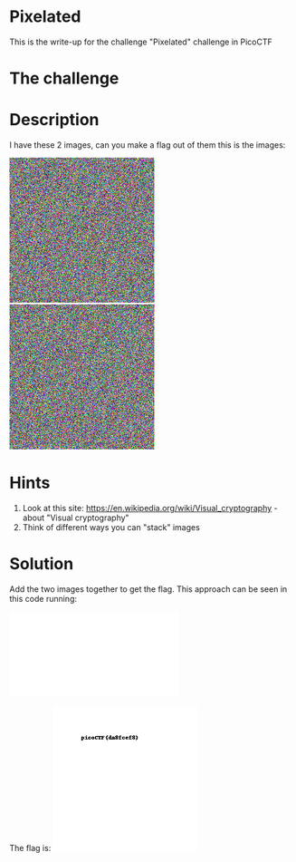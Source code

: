 # Pixelated
This is the write-up for the challenge "Pixelated" challenge in PicoCTF

# The challenge

# Description
I have these 2 images, can you make a flag out of them
this is the images:


![](img/scrambled1.png)
![](img/scrambled2.png)


# Hints
1. Look at this site: https://en.wikipedia.org/wiki/Visual_cryptography - about "Visual cryptography"
2. Think of different ways you can "stack" images

# Solution
Add the two images together to get the flag. 
This approach can be seen in this code running:

![](img/code_result.py)


The flag is:
![](img/result.png)


